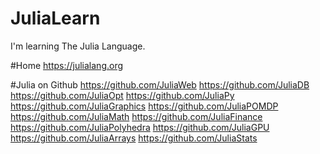 # JuliaLearn
I'm learning The Julia Language.

#Home
https://julialang.org

#Julia on Github
https://github.com/JuliaWeb
https://github.com/JuliaDB
https://github.com/JuliaOpt
https://github.com/JuliaPy
https://github.com/JuliaGraphics
https://github.com/JuliaPOMDP
https://github.com/JuliaMath
https://github.com/JuliaFinance
https://github.com/JuliaPolyhedra
https://github.com/JuliaGPU
https://github.com/JuliaArrays
https://github.com/JuliaStats
